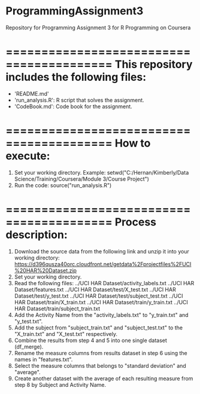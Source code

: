 # ProgrammingAssignment3
Repository for Programming Assignment 3 for R Programming on Coursera

=========================================
This repository includes the following files:
=========================================
- 'README.md'
- 'run_analysis.R': R script that solves the assignment.
- 'CodeBook.md': Code book for the assignment.

=========================================
How to execute:
=========================================
1) Set your working directory.
    Example: setwd("C:/Hernan/Kimberly/Data Science/Training/Coursera/Module 3/Course Project")
2) Run the code: source("run_analysis.R")

=========================================
Process description:
=========================================
1) Download the source data from the following link and unzip it into your working directory: https://d396qusza40orc.cloudfront.net/getdata%2Fprojectfiles%2FUCI%20HAR%20Dataset.zip
2) Set your working directory.
3) Read the following files:
	../UCI HAR Dataset/activity_labels.txt
	../UCI HAR Dataset/features.txt
	../UCI HAR Dataset/test/X_test.txt
	../UCI HAR Dataset/test/y_test.txt
	../UCI HAR Dataset/test/subject_test.txt
	../UCI HAR Dataset/train/X_train.txt
	../UCI HAR Dataset/train/y_train.txt
	../UCI HAR Dataset/train/subject_train.txt
4) Add the Activity Name from the "activity_labels.txt" to "y_train.txt" and "y_test.txt".
5) Add the subject from "subject_train.txt" and "subject_test.txt" to the "X_train.txt" and "X_test.txt" respectively.
6) Combine the results from step 4 and 5 into one single dataset (df_merge).
7) Rename the measure columns from results dataset in step 6 using the names in "features.txt".
8) Select the measure columns that belongs to "standard deviation" and "average".
9) Create another dataset with the average of each resulting measure from step 8 by Subject and Activity Name.
